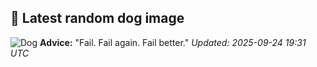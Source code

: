 ## 🐶 Latest random dog image
![Dog](https://images.dog.ceo/breeds/terrier-kerryblue/n02093859_14.jpg)
**Advice:** "Fail. Fail again. Fail better."
*Updated: 2025-09-24 19:31 UTC*
